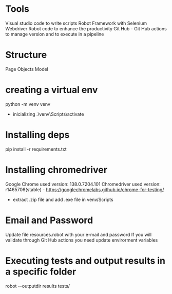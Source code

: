 # Tools
Visual studio code to write scripts
Robot Framework with Selenium Webdriver
Robot code to enhance the productivity
Git Hub - Git Hub actions to manage version and to execute in a pipeline

# Structure
Page Objects Model

# creating a virtual env
python -m venv venv
* inicializing
.\venv\Scripts\activate

# Installing deps
pip install -r requirements.txt

# Installing chromedriver
Google Chrome used version: 138.0.7204.101
Chromedriver used version: r1465706(stable) - https://googlechromelabs.github.io/chrome-for-testing/
* extract .zip file and add .exe file in venv/Scripts  

# Email and Password
Update file resources.robot with your e-mail and password
If you will validate through Git Hub actions you need update envirorment variables

# Executing tests and output results in a specific folder
robot --outputdir results tests/
